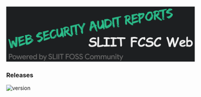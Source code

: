 [![Header](https://raw.githubusercontent.com/ShehanSanjula/fcsc-web/main/Web%20Security%20Audit/sliit%20fcsc%20web%20security%20banner.png "Header")](https://shehansanjula.github.io/)

### Releases
![version](https://img.shields.io/badge/Version-1.0-informational?style=flat&logoColor=white&color=2bbc8a)

